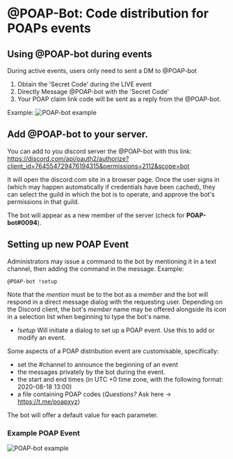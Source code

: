 # @POAP-Bot: Code distribution for POAPs events

## Using @POAP-bot during events

During active events, users only need to sent a DM to @POAP-bot

1. Obtain the 'Secret Code' during the LIVE event
2. Directly Message @POAP-bot with the 'Secret Code'
3. Your POAP claim link code will be sent as a reply from the @POAP-bot.

Example:
![POAP-bot example](https://res.cloudinary.com/dbiqkiypz/image/upload/v1604692202/Screen_Shot_2020-11-06_at_16.45.29_ylsa5z.png)

## Add @POAP-bot to your server.

You can add to you discord server the @POAP-bot with this link:
https://discord.com/api/oauth2/authorize?client_id=764554729476194315&permissions=2112&scope=bot

It will open the discord.com site in a browser page. Once the user signs in (which may happen automatically if credentials have been cached), they can select the guild in which the bot is to operate, and approve the bot's permissions in that guild.

The bot will appear as a new member of the server (check for __POAP-bot#0094__).

## Setting up new POAP Event

Administrators may issue a command to the bot by mentioning it in a text channel, then adding the command in the message. Example:

`@POAP-bot !setup`

Note that the _mention_ must be to the bot as a _member_ and the bot will respond in a direct message dialog with the requesting user. Depending on the Discord client, the bot's _member_ name may be offered alongside its icon in a selection list when beginning to type the bot's name.

- _!setup_ Will initiate a dialog to set up a POAP event. Use this to add or modify an event.

Some aspects of a POAP distribution event are customisable, specifically:

- set the #channel to announce the beginning of an event
- the messages privately by the bot during the event.
- the start and end times (in UTC +0 time zone, with the following format: 2020-08-18 13:00)
- a file containing POAP codes (_Questions?_ Ask here -> https://t.me/poapxyz)

The bot will offer a default value for each parameter.

### Example POAP Event

![POAP-bot example](https://res.cloudinary.com/dbiqkiypz/image/upload/v1615833420/Screen_Shot_2021-03-15_at_15.35.22_iggkoj.png)
